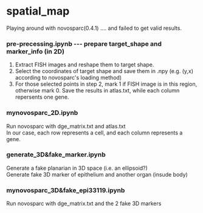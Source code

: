 # spatial_map
Playing around with novosparc(0.4.1)   .... and failed to get valid results.

### pre-precessing.ipynb  --- prepare target_shape and marker_info (in 2D)
1. Extract FISH images and reshape them to target shape.  
2. Select the coordinates of target shape and save them in .npy (e.g. (y,x) according to novosparc's loading method)  
3. For those selected points in step 2, mark 1 if FISH image is in this region, otherwise mark 0. Save the results in atlas.txt, while each column repersents one gene. 

### mynovosparc_2D.ipynb
Run novosparc with dge_matrix.txt and atlas.txt  
In our case, each row represents a cell, and each column represents a gene.  


### generate_3D&fake_marker.ipynb
Generate a fake planarian in 3D space (i.e. an ellipsoid?)    
Generate fake 3D marker of epithelium and another organ (insude body)  


### mynovosparc_3D&fake_epi33119.ipynb
Run novosparc with dge_matrix.txt and the 2 fake 3D markers   






